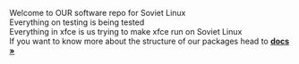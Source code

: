 Welcome to OUR software repo for Soviet Linux\
Everything on testing is being tested\
Everything in xfce is us trying to make xfce run on Soviet Linux\
If you want to know more about the structure of our packages head to <a href="https://docs.sovietlinux.ml/"><strong>docs »</strong></a>
